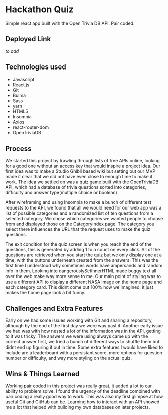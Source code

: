 # Hackathon Quiz

Simple react app built with the Open Trivia DB API. Pair coded.

## Deployed Link

*to add*

## Technologies used

- Javascript
- React.js
- Git
- Bulma
- Sass
- yarn
- HTML5
- Insomnia
- Axios
- react-router-dom
- OpenTriviaDB

## Process

We started this project by trawling through lists of free APIs online, looking for a good one without an access key that would inspire a project idea. Our first idea was to make a Studio Ghibli based wiki but setting out our MVP made it clear that we did not have even close to enough time to make it work. The idea we settled on was a quiz game built with the OpenTriviaDB API, which had a database of trivia questions sorted into categories, difficulty and answer type(multiple choice or boolean)

After wireframing and using Insomnia to make a bunch of different test requests to the API, we found that all we would need for our web app was a list of possible categories and a randomized list of ten questions from a selected category. We chose which categories we wanted people to choose from and displayed those on the CategoryIndex page. The category you select there influences the URL that the request uses to make the quiz questions. 

The exit condition for the quiz screen is when you reach the end of the questions, this is generated by adding 1 to a count on every click. All of the questions are retrieved when you start the quiz but we only display one at a time, with the buttons underneath created from the answers. This was the first time I understood why sometimes words have ampersands and random info in them. Looking into dangerouslySetInnerHTML made buggy text all over the web make way more sense to me. Our main point of styling was to use a different API to display a different NASA image on the home page and each category card. This didnt come out 100% how we imagined, it just makes the home page look a bit funny.

## Challenges and Extra Features

Early on we had some issues working with Git and sharing a repository, although by the end of the first day we were way past it. Another early issue we had was with how nested a lot of the information was in the API, getting to it was tricky. The answers we were using always came up with the correct answer first, we tried a bunch of different ways to shuffle them but didnt end up figuring it out in time.
Some extra features I would have liked to include are a leaderboard with a persistant score, more options for question number or difficulty, and way more styling on the actual quiz.

## Wins & Things Learned

Working pair coded in this project was really great, it added a lot to our ability to problem solve. I found the urgency of the deadline combined with pair coding a really good way to work. This was also my first glimpse at how useful Git and GitHub can be. Learning how to interact with an API showed me a lot that helped with building my own databases on later projects.